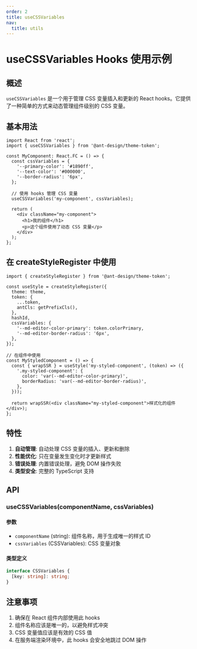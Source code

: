 ```yaml
---
order: 2
title: useCSSVariables
nav:
  title: utils
---
```


# useCSSVariables Hooks 使用示例

## 概述

`useCSSVariables` 是一个用于管理 CSS 变量插入和更新的 React hooks。它提供了一种简单的方式来动态管理组件级别的 CSS 变量。

## 基本用法

```tsx | pure
import React from 'react';
import { useCSSVariables } from '@ant-design/theme-token';

const MyComponent: React.FC = () => {
  const cssVariables = {
    '--primary-color': '#1890ff',
    '--text-color': '#000000',
    '--border-radius': '6px',
  };

  // 使用 hooks 管理 CSS 变量
  useCSSVariables('my-component', cssVariables);

  return (
    <div className="my-component">
      <h1>我的组件</h1>
      <p>这个组件使用了动态 CSS 变量</p>
    </div>
  );
};
```

## 在 createStyleRegister 中使用

```tsx | pure
import { createStyleRegister } from '@ant-design/theme-token';

const useStyle = createStyleRegister({
  theme: theme,
  token: {
    ...token,
    antCls: getPrefixCls(),
  },
  hashId,
  cssVariables: {
    '--md-editor-color-primary': token.colorPrimary,
    '--md-editor-border-radius': '6px',
  },
});

// 在组件中使用
const MyStyledComponent = () => {
  const { wrapSSR } = useStyle('my-styled-component', (token) => ({
    '.my-styled-component': {
      color: 'var(--md-editor-color-primary)',
      borderRadius: 'var(--md-editor-border-radius)',
    },
  }));

  return wrapSSR(<div className="my-styled-component">样式化的组件</div>);
};
```

## 特性

1. **自动管理**: 自动处理 CSS 变量的插入、更新和删除
2. **性能优化**: 只在变量发生变化时才更新样式
3. **错误处理**: 内置错误处理，避免 DOM 操作失败
4. **类型安全**: 完整的 TypeScript 支持

## API

### useCSSVariables(componentName, cssVariables)

#### 参数

- `componentName` (string): 组件名称，用于生成唯一的样式 ID
- `cssVariables` (CSSVariables): CSS 变量对象

#### 类型定义

```typescript
interface CSSVariables {
  [key: string]: string;
}
```

## 注意事项

1. 确保在 React 组件内部使用此 hooks
2. 组件名称应该是唯一的，以避免样式冲突
3. CSS 变量值应该是有效的 CSS 值
4. 在服务端渲染环境中，此 hooks 会安全地跳过 DOM 操作
